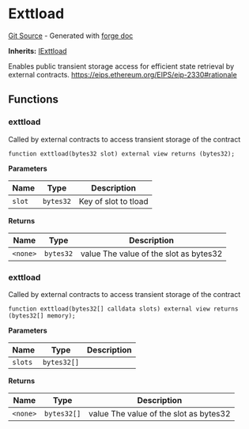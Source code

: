 # Exttload
[Git Source](https://github.com/uniswap/v4-core/blob/d4185626c68e29de37023e453623d44cb9c12b51/src/Exttload.sol) - Generated with [forge doc](https://book.getfoundry.sh/reference/forge/forge-doc)

**Inherits:**
[IExttload](contracts/v4/reference/core/interfaces/IExttload.md)

Enables public transient storage access for efficient state retrieval by external contracts.
https://eips.ethereum.org/EIPS/eip-2330#rationale


## Functions
### exttload

Called by external contracts to access transient storage of the contract


```solidity
function exttload(bytes32 slot) external view returns (bytes32);
```
**Parameters**

|Name|Type|Description|
|----|----|-----------|
|`slot`|`bytes32`|Key of slot to tload|

**Returns**

|Name|Type|Description|
|----|----|-----------|
|`<none>`|`bytes32`|value The value of the slot as bytes32|


### exttload

Called by external contracts to access transient storage of the contract


```solidity
function exttload(bytes32[] calldata slots) external view returns (bytes32[] memory);
```
**Parameters**

|Name|Type|Description|
|----|----|-----------|
|`slots`|`bytes32[]`||

**Returns**

|Name|Type|Description|
|----|----|-----------|
|`<none>`|`bytes32[]`|value The value of the slot as bytes32|


